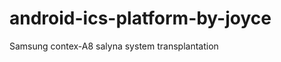 android-ics-platform-by-joyce
=============================

Samsung contex-A8  salyna system transplantation 